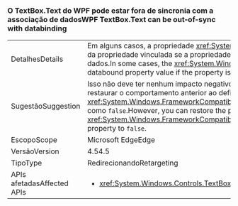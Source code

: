 ### <a name="wpf-textboxtext-can-be-out-of-sync-with-databinding"></a><span data-ttu-id="b967b-101">O TextBox.Text do WPF pode estar fora de sincronia com a associação de dados</span><span class="sxs-lookup"><span data-stu-id="b967b-101">WPF TextBox.Text can be out-of-sync with databinding</span></span>

|   |   |
|---|---|
|<span data-ttu-id="b967b-102">Detalhes</span><span class="sxs-lookup"><span data-stu-id="b967b-102">Details</span></span>|<span data-ttu-id="b967b-103">Em alguns casos, a propriedade <xref:System.Windows.Controls.TextBox.Text> reflete um valor anterior do valor da propriedade vinculada se a propriedade é modificada durante uma operação de escrita de vinculação de dados.</span><span class="sxs-lookup"><span data-stu-id="b967b-103">In some cases, the <xref:System.Windows.Controls.TextBox.Text> property reflects a previous value of the databound property value if the property is modified during a databinding write operation.</span></span>|
|<span data-ttu-id="b967b-104">Sugestão</span><span class="sxs-lookup"><span data-stu-id="b967b-104">Suggestion</span></span>|<span data-ttu-id="b967b-105">Isso não deve ter nenhum impacto negativo.</span><span class="sxs-lookup"><span data-stu-id="b967b-105">This should have no negative impact.</span></span> <span data-ttu-id="b967b-106">No entanto, é possível restaurar o comportamento anterior ao definir a propriedade <xref:System.Windows.FrameworkCompatibilityPreferences.KeepTextBoxDisplaySynchronizedWithTextProperty> como <code>false</code>.</span><span class="sxs-lookup"><span data-stu-id="b967b-106">However, you can restore the previous behavior by setting the <xref:System.Windows.FrameworkCompatibilityPreferences.KeepTextBoxDisplaySynchronizedWithTextProperty> property to <code>false</code>.</span></span>|
|<span data-ttu-id="b967b-107">Escopo</span><span class="sxs-lookup"><span data-stu-id="b967b-107">Scope</span></span>|<span data-ttu-id="b967b-108">Microsoft Edge</span><span class="sxs-lookup"><span data-stu-id="b967b-108">Edge</span></span>|
|<span data-ttu-id="b967b-109">Versão</span><span class="sxs-lookup"><span data-stu-id="b967b-109">Version</span></span>|<span data-ttu-id="b967b-110">4.5</span><span class="sxs-lookup"><span data-stu-id="b967b-110">4.5</span></span>|
|<span data-ttu-id="b967b-111">Tipo</span><span class="sxs-lookup"><span data-stu-id="b967b-111">Type</span></span>|<span data-ttu-id="b967b-112">Redirecionando</span><span class="sxs-lookup"><span data-stu-id="b967b-112">Retargeting</span></span>|
|<span data-ttu-id="b967b-113">APIs afetadas</span><span class="sxs-lookup"><span data-stu-id="b967b-113">Affected APIs</span></span>|<ul><li><xref:System.Windows.Controls.TextBox.Text?displayProperty=nameWithType></li></ul>|

